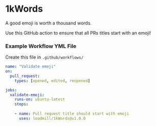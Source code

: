 # 1kWords
A good emoji is worth a thousand words. 

Use this GitHub action to ensure that all PRs titles start with an emoji! 

### Example Workflow YML File

Create this file in `.github/workflows/`

```yml
name: "Validate emoji"
on:
  pull_request:
    types: [opened, edited, reopened]

jobs:
  validate-emoji:
    runs-on: ubuntu-latest
    steps:
    
    - name: Pull request title should start with emoji
      uses: loadmill/1kWords@v1.0.0
```
